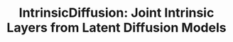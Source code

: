 ---
title: "IntrinsicDiffusion: Joint Intrinsic Layers from Latent Diffusion Models"
venue: SIGGRAPH 2024.
year: 2024
externalurl: https://intrinsicdiffusion.github.io
authors: 
- Jundan Luo
- Duygu Ceylan
- Jae Shin Yoon
- Nanxuan Zhao
- Julien Philip
- Anna Frühstück
- Wenbin Li
- Christian Richardt
- Tuanfeng Wang
thumbnail: assets/publications/intrinsicdiffusion2.png
links:
 - name: PDF
   type: pdf
   url: https://richardt.name/publications/IntrinsicDiffusion/LuoEtAl-IntrinsicDiffusion-SIGGRAPH2024.pdf
citation: 
  linkname: intrinsicDiffusion
  text: >
    @inproceedings{Luo2024IntrinsicDiffusion,
      &nbsp;&nbsp;author    = {Luo, Jundan and Ceylan, Duygu and Yoon, Jae Shin and Zhao, Nanxuan and Philip, Julien and Fr{\"u}hst{\"u}ck, Anna and Li, Wenbin and Richardt, Christian and Wang, Tuanfeng Y.},
      &nbsp;&nbsp;title     = {{IntrinsicDiffusion}: Joint Intrinsic Layers from Latent Diffusion Models},
      &nbsp;&nbsp;booktitle = {SIGGRAPH 2024 Conference Papers},
      &nbsp;&nbsp;year      = {2024},
      &nbsp;&nbsp;doi       = {10.1145/3641519.3657472},
    }
---